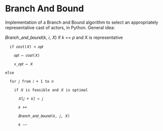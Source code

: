 # Branch And Bound
Implementation of a Branch and Bound algorithm to select an appropriately representative cast of actors, in Python.
General idea:

  𝐵𝑟𝑎𝑛𝑐ℎ_𝑎𝑛𝑑_𝑏𝑜𝑢𝑛𝑑(𝑘, 𝑖, 𝑋)
  if 𝑘 == 𝑝 and X is representative
    
      if 𝑐𝑜st(𝑋) < 𝑜𝑝𝑡
      
        𝑜𝑝𝑡 ← 𝑐o𝑠𝑡(𝑋)
        
        𝑥_𝑜𝑝𝑡 ← 𝑋
        
    else
    
      for 𝑗 from 𝑖 + 1 to 𝑛
      
        if 𝑋 is feasible and 𝑋 is optimal
        
          𝑋[𝑗 + 𝑘] ← 𝑗
          
          𝑘 ++
          
          𝐵𝑟𝑎𝑛𝑐ℎ_𝑎𝑛𝑑_𝑏𝑜𝑢𝑛𝑑(𝑘, 𝑗, 𝑋)
          
          𝑘 −−
          
